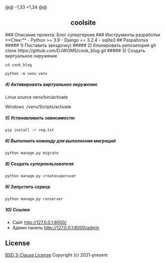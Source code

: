 @@ -1,33 +1,34 @@
<h2 align="center">coolsite</h2>
### Описание проекта:
Блог супергероев
### Инструменты разработки
**Стек:**
- Python >= 3.9
- Django == 3.2.4
- sqlite3
## Разработка
##### 1) Поставить звездочку)
##### 2) Клонировать репозиторий
    git clone https://github.com/DJWOMS/cook_blog.git
##### 3) Создать виртуальное окружение

    cd cook_blog

    python -m venv venv

##### 4) Активировать виртуальное окружение
    
Linux
    source venv/bin/activate
    
Windows
    ./venv/Scripts/activate
##### 5) Устанавливить зависимости:
    pip install -r req.txt
##### 6) Выполнить команду для выполнения миграций
    python manage.py migrate
    
##### 8) Создать суперпользователя
    python manage.py createsuperuser

##### 9) Запустить сервер
    python manage.py runserver
##### 10) Ссылки
- Сайт http://127.0.0.1:8000/
- Админ панель http://127.0.0.1:8000/admin
## License
[BSD 3-Clause License](https://opensource.org/licenses/BSD-3-Clause)
Copyright (c) 2021-present